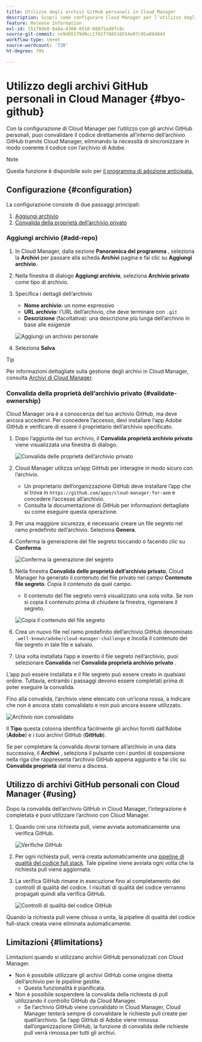 ```yaml
---
title: Utilizzo degli archivi GitHub personali in Cloud Manager
description: Scopri come configurare Cloud Manager per l’utilizzo degli archivi GitHub personali.
feature: Release Information
exl-id: 15178de8-8a8a-4300-8510-88875ad0fc8c
source-git-commit: ce9d65179d9cc1f02f786516554e07c95a89484d
workflow-type: tm+mt
source-wordcount: '720'
ht-degree: 70%

---
```



# Utilizzo degli archivi GitHub personali in Cloud Manager {#byo-github}

Con la configurazione di Cloud Manager per l’utilizzo con gli archivi GitHub personali, puoi convalidare il codice direttamente all’interno dell’archivio GitHub tramite Cloud Manager, eliminando la necessità di sincronizzare in modo coerente il codice con l’archivio di Adobe.

>[!NOTE]
>
>Questa funzione è disponibile solo per [il programma di adozione anticipata.](/help/implementing/cloud-manager/release-notes/current.md#early-adoption)

## Configurazione {#configuration}

La configurazione consiste di due passaggi principali:

1. [Aggiungi archivio](#add-repo)
1. [Convalida della proprietà dell’archivio privato](#validate-ownership)

### Aggiungi archivio {#add-repo}

1. In Cloud Manager, dalla sezione **Panoramica del programma** , seleziona la **Archivi** per passare alla scheda **Archivi** pagina e fai clic su **Aggiungi archivio**.

1. Nella finestra di dialogo **Aggiungi archivio**, seleziona **Archivio privato** come tipo di archivio.

1. Specifica i dettagli dell’archivio

   * **Nome archivio**: un nome espressivo
   * **URL archivio**: l’URL dell’archivio, che deve terminare con `.git`
   * **Descrizione** (facoltativa): una descrizione più lunga dell’archivio in base alle esigenze

   ![Aggiungi un archivio personale](/help/implementing/cloud-manager/assets/repos/add-own-github.png)

1. Seleziona **Salva**.

>[!TIP]
>
>Per informazioni dettagliate sulla gestione degli archivi in Cloud Manager, consulta [Archivi di Cloud Manager](/help/implementing/cloud-manager/managing-code/cloud-manager-repositories.md).

### Convalida della proprietà dell’archivio privato {#validate-ownership}

Cloud Manager ora è a conoscenza del tuo archivio GitHub, ma deve ancora accedervi. Per concedere l’accesso, devi installare l’app Adobe GitHub e verificare di essere il proprietario dell’archivio specificato.

1. Dopo l’aggiunta del tuo archivio, il **Convalida proprietà archivio privato** viene visualizzata una finestra di dialogo.

   ![Convalida delle proprietà dell’archivio privato](/help/implementing/cloud-manager/assets/repos/private-repo-validate.png)

1. Cloud Manager utilizza un’app GitHub per interagire in modo sicuro con l’archivio.
   * Un proprietario dell’organizzazione GitHub deve installare l’app che si trova in `https://github.com/apps/cloud-manager-for-aem` e concedere l’accesso all’archivio.
   * Consulta la documentazione di GitHub per informazioni dettagliate su come eseguire questa operazione.

1. Per una maggiore sicurezza, è necessario creare un file segreto nel ramo predefinito dell’archivio. Seleziona **Genera**.

1. Conferma la generazione del file segreto toccando o facendo clic su **Conferma**.

   ![Conferma la generazione del segreto](/help/implementing/cloud-manager/assets/repos/confirm-generation.png)

1. Nella finestra **Convalida delle proprietà dell’archivio privato**, Cloud Manager ha generato il contenuto del file privato nel campo **Contenuto file segreto**. Copia il contenuto da quel campo.

   * Il contenuto del file segreto verrà visualizzato una sola volta. Se non si copia il contenuto prima di chiudere la finestra, rigenerare il segreto.

   ![Copia il contenuto del file segreto](/help/implementing/cloud-manager/assets/repos/new-secret.png)

1. Crea un nuovo file nel ramo predefinito dell’archivio GitHub denominato `.well-known/adobe/cloud-manager-challenge` e incolla il contenuto del file segreto in tale file e salvalo.

1. Una volta installata l’app e inserito il file segreto nell’archivio, puoi selezionare **Convalida** nel **Convalida proprietà archivio privato** .

L’app può essere installata e il file segreto può essere creato in qualsiasi ordine. Tuttavia, entrambi i passaggi devono essere completati prima di poter eseguire la convalida.

Fino alla convalida, l’archivio viene elencato con un’icona rossa, a indicare che non è ancora stato convalidato e non può ancora essere utilizzato.

![Archivio non convalidato](/help/implementing/cloud-manager/assets/repos/unvalidated-repo.png)

Il **Tipo** questa colonna identifica facilmente gli archivi forniti dall’Adobe (**Adobe**) e i tuoi archivi GitHub (**GitHub**).

Se per completare la convalida dovrai tornare all’archivio in una data successiva, il **Archivi** , seleziona il pulsante con i puntini di sospensione nella riga che rappresenta l’archivio GitHub appena aggiunto e fai clic su **Convalida proprietà** dal menu a discesa.

## Utilizzo di archivi GitHub personali con Cloud Manager {#using}

Dopo la convalida dell’archivio GitHub in Cloud Manager, l’integrazione è completata e puoi utilizzare l’archivio con Cloud Manager.

1. Quando crei una richiesta pull, viene avviata automaticamente una verifica GitHub.

   ![Verifiche GitHub](/help/implementing/cloud-manager/assets/repos/github-checks.png)

1. Per ogni richiesta pull, verrà creata automaticamente una [pipeline di qualità del codice full stack](/help/implementing/cloud-manager/configuring-pipelines/introduction-ci-cd-pipelines.md). Tale pipeline viene avviata ogni volta che la richiesta pull viene aggiornata.

1. La verifica GitHub rimane in esecuzione fino al completamento dei controlli di qualità del codice. I risultati di qualità del codice verranno propagati quindi alla verifica GitHub.

   ![Controlli di qualità del codice GitHub](/help/implementing/cloud-manager/assets/repos/github-code-quality.png)

Quando la richiesta pull viene chiusa o unita, la pipeline di qualità del codice full-stack creata viene eliminata automaticamente.

## Limitazioni {#limitations}

Limitazioni quando si utilizzano archivi GitHub personalizzati con Cloud Manager.

* Non è possibile utilizzare gli archivi GitHub come origine diretta dell’archivio per le pipeline gestite.
   * Questa funzionalità è pianificata.
* Non è possibile sospendere la convalida della richiesta di pull utilizzando il controllo GitHub da Cloud Manager.
   * Se l’archivio GitHub viene convalidato in Cloud Manager, Cloud Manager tenterà sempre di convalidare le richieste pull create per quell’archivio.
Se l’app GitHub di Adobe viene rimossa dall’organizzazione GitHub, la funzione di convalida delle richieste pull verrà rimossa per tutti gli archivi.
